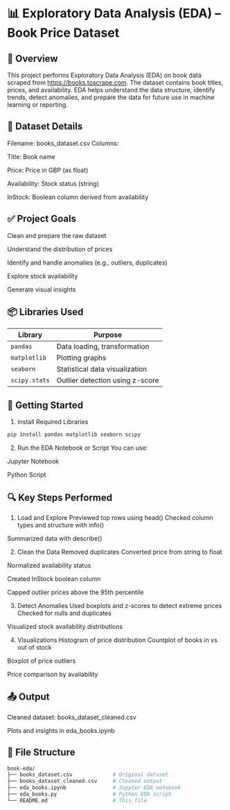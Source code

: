 # 📊 Exploratory Data Analysis (EDA) – Book Price Dataset
## 🧾 Overview
This project performs Exploratory Data Analysis (EDA) on book data scraped from https://books.toscrape.com. The dataset contains book titles, prices, and availability. EDA helps understand the data structure, identify trends, detect anomalies, and prepare the data for future use in machine learning or reporting.

## 📁 Dataset Details
Filename: books_dataset.csv Columns:

Title: Book name

Price: Price in GBP (as float)

Availability: Stock status (string)

InStock: Boolean column derived from availability

## ✅ Project Goals
Clean and prepare the raw dataset

Understand the distribution of prices

Identify and handle anomalies (e.g., outliers, duplicates)

Explore stock availability

Generate visual insights

## 📦 Libraries Used

| Library       | Purpose                         |
| ------------- | ------------------------------- |
| `pandas`      | Data loading, transformation    |
| `matplotlib`  | Plotting graphs                 |
| `seaborn`     | Statistical data visualization  |
| `scipy.stats` | Outlier detection using z-score |

## 🚀 Getting Started
1. Install Required Libraries
```bash
pip install pandas matplotlib seaborn scipy
```
2. Run the EDA Notebook or Script
You can use:

Jupyter Notebook

Python Script

## 🔍 Key Steps Performed
1. Load and Explore Previewed top rows using head()
Checked column types and structure with info()

Summarized data with describe()

2. Clean the Data Removed duplicates
Converted price from string to float

Normalized availability status

Created InStock boolean column

Capped outlier prices above the 95th percentile

3. Detect Anomalies
Used boxplots and z-scores to detect extreme prices
Checked for nulls and duplicates

Visualized stock availability distributions

4. Visualizations
Histogram of price distribution
Countplot of books in vs out of stock

Boxplot of price outliers

Price comparison by availability

## 📤 Output
Cleaned dataset: books_dataset_cleaned.csv

Plots and insights in eda_books.ipynb

## 📌 File Structure
```bash
book-eda/
├── books_dataset.csv             # Original dataset
├── books_dataset_cleaned.csv     # Cleaned output
├── eda_books.ipynb               # Jupyter EDA notebook
├── eda_books.py                  # Python EDA script
└── README.md                     # This file
```
